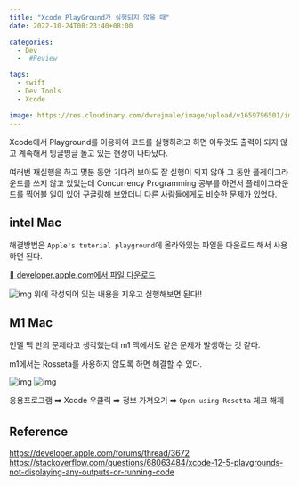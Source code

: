 ```yaml
---
title: "Xcode PlayGround가 실행되지 않을 때"
date: 2022-10-24T08:23:40+08:00

categories:
  - Dev
  -  #Review

tags:
  - swift
  - Dev Tools
  - Xcode

image: https://res.cloudinary.com/dwrejmale/image/upload/v1659796501/img1.daumcdn_yg7bkm.png
---
```


Xcode에서 Playground를 이용하여 코드를 실행하려고 하면 아무것도 출력이 되지 않고 계속해서 빙글빙글 돌고 있는 현상이 나타났다.

여러번 재실행을 하고 몇분 동안 기다려 보아도 잘 실행이 되지 않아 그 동안 플레이그라운드를 쓰지 않고 있었는데
Concurrency Programming 공부를 하면서 플레이그라운드를 찍어볼 일이 있어 구글링해 보았더니 다른 사람들에게도 비슷한 문제가 있었다.

## intel Mac

해결방법은 `Apple's tutorial playground`에 올라와있는 파일을 다운로드 해서 사용하면 된다.

[💾 developer.apple.com에서 파일 다운로드](https://developer.apple.com/sample-code/swift/downloads/Start-Dev-iOS-Apps-01.zip)

![img](/post/swift/221024-1.png)
위에 작성되어 있는 내용을 지우고 실행해보면 된다!!

## M1 Mac

인텔 맥 만의 문제라고 생각했는데 m1 맥에서도 같은 문제가 발생하는 것 같다.

m1에서는 Rosseta를 사용하지 않도록 하면 해결할 수 있다.

![img](/post/swift/221024-2.jpg)
![img](/post/swift/221024-3.jpg)

응용프로그램 ➡️ Xcode 우클릭 ➡️ 정보 가져오기 ➡️ `Open using Rosetta` 체크 해제

## Reference

https://developer.apple.com/forums/thread/3672
https://stackoverflow.com/questions/68063484/xcode-12-5-playgrounds-not-displaying-any-outputs-or-running-code
